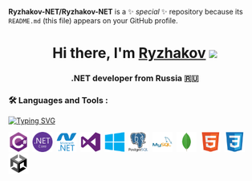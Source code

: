 
**Ryzhakov-NET/Ryzhakov-NET** is a ✨ _special_ ✨ repository because its `README.md` (this file) appears on your GitHub profile.
<h1 align="center">Hi there, I'm <a href="https://daniilshat.ru/" target="_blank">Ryzhakov</a> 
<img src="https://github.com/blackcater/blackcater/raw/main/images/Hi.gif" height="32"/></h1>
<h3 align="center">.NET developer from Russia 🇷🇺 

 ### :hammer_and_wrench: Languages and Tools :

[![Typing SVG](https://readme-typing-svg.herokuapp.com?font=Fira+Code&weight=300&pause=1000&color=56F7F5&background=160D3E&vCenter=true&multiline=true&width=435&lines=Born+to+loose%2C+live+to+win)](https://git.io/typing-svg)

<div>
  <img src="https://github.com/devicons/devicon/blob/master/icons/csharp/csharp-original.svg" title="c#" alt="csharp" width="40" height="40"/>&nbsp;
  <img src="https://github.com/devicons/devicon/blob/master/icons/dotnetcore/dotnetcore-original.svg" title=".net core" alt=".NET Core" width="40" height="40"/>&nbsp;
  <img src="https://github.com/devicons/devicon/blob/master/icons/dot-net/dot-net-plain-wordmark.svg" title="net alt="net framework" width="40" height="40"/>&nbsp;
  <img src="https://github.com/devicons/devicon/blob/master/icons/visualstudio/visualstudio-plain.svg" title="net alt="net framework" width="40" height="40"/>&nbsp;
  <img src="https://github.com/devicons/devicon/blob/master/icons/windows8/windows8-original.svg" title="net alt="net framework" width="40" height="40"/>&nbsp;
  <img src="https://github.com/devicons/devicon/blob/master/icons/postgresql/postgresql-original-wordmark.svg" title="net alt="net framework" width="40" height="40"/>&nbsp;
  <img src="https://github.com/devicons/devicon/blob/master/icons/mysql/mysql-original-wordmark.svg" title="net alt="net framework" width="40" height="40"/>&nbsp;
  <img src="https://github.com/devicons/devicon/blob/master/icons/mongodb/mongodb-original.svg" title="net alt="net framework" width="40" height="40"/>&nbsp;
  <img src="https://github.com/devicons/devicon/blob/master/icons/html5/html5-original.svg" title="html alt="html framework" width="40" height="40"/>&nbsp;
  <img src="https://github.com/devicons/devicon/blob/master/icons/css3/css3-original.svg" title="css alt="css" width="40" height="40"/>&nbsp;
  <img src="https://github.com/devicons/devicon/blob/master/icons/unity/unity-original.svg" title="net alt="net framework" width="40" height="40"/>&nbsp;
  

 


 
</div>
</h3>
